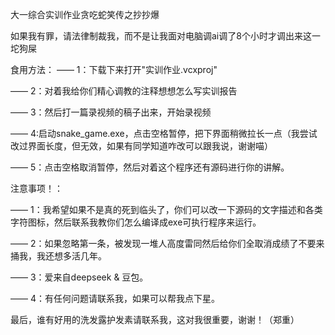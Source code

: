大一综合实训作业贪吃蛇笑传之抄抄爆


如果我有罪，请法律制裁我，而不是让我面对电脑调ai调了8个小时才调出来这一坨狗屎


食用方法：
—— 1：下载下来打开"实训作业.vcxproj"

—— 2：对着我给你们精心调教的注释想想怎么写实训报告

—— 3：然后打一篇录视频的稿子出来，开始录视频

—— 4:启动snake_game.exe，点击空格暂停，把下界面稍微拉长一点（我尝试改过界面长度，但无效，如果有同学知道咋改可以跟我说，谢谢喵）

—— 5：点击空格取消暂停，然后对着这个程序还有源码进行你的讲解。


注意事项！：

—— 1：我希望如果不是真的死到临头了，你们可以改一下源码的文字描述和各类字符图标，然后联系我教你们怎么编译成exe可执行程序来运行。

—— 2：如果忽略第一条，被发现一堆人高度雷同然后给你们全取消成绩了不要来捅我，我还想多活几年。

—— 3：爱来自deepseek & 豆包。

—— 4：有任何问题请联系我，如果可以帮我点下星。


最后，谁有好用的洗发露护发素请联系我，这对我很重要，谢谢！（郑重）
